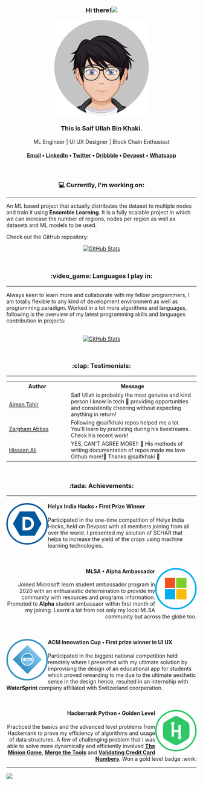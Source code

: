 <div align="center">
    <h3>Hi there!<img src="https://media.giphy.com/media/hvRJCLFzcasrR4ia7z/giphy.gif" width="25px"></h3>
    <img width="250" align='center' src="https://github.com/SaifKhaki/SaifKhaki/blob/main/DP.png">
    <h3>This is Saif Ullah Bin Khaki.</h3>
    <p>ML Engineer | UI UX Designer | Block Chain Enthusiast</p>
    
<h4> <a href="mailto:saifbinkhaki.official@gmail.com">Email</a> • <a href="https://www.linkedin.com/in/saif-ullah-bin-khaki-57ba45170/">LinkedIn</a> • <a href="https://twitter.com/KhakiBin">Twitter</a> • <a href="https://dribbble.com/saifullahbinkhaki">Dribbble</a> • <a href="https://devpost.com/saifbinkhaki-official">Devpost</a> • <a href="https://wa.link/5klj47">Whatsapp</a></h4>
<br>    
</div>

<h3 align="center">💻 Currently, I'm working on:</h3>
<hr>
An ML based project that actually distributes the dataset to multiple nodes and train it using <b>Ensemble Learning</b>. It is a fully scalable project in which we can increase the number of regions, nodes per region as well as datasets and ML models to be used.

Check out the GitHub repository:
<br>
<div align="center">
  <p>
    <a href="https://github.com/SaifKhaki/Ensemble-Learners">
      <img src="https://github-readme-stats.vercel.app/api/pin/?username=SaifKhaki&repo=Ensemble-Learners&theme=dark&show_owner=True" alt="GitHub Stats" />
    </a>
  </p>
</div>
<br>

<h3 align="center">:video_game: Languages I play in:</h3>
<hr>
Always keen to learn more and collaborate with my fellow programmers, I am totally flexible to any kind of development environment as well as programming paradigm. Worked in a lot more algorithms and languages, following is the overview of my latest programming skills and languages contribution in projects:
<br>
<br>
<div align="center">
  <p>
    <a href="https://github.com/SaifKhaki">
      <img src="https://github-readme-stats.vercel.app/api/top-langs/?username=SaifKhaki&layout=compact&theme=dark" alt="GitHub Stats" />
    </a>
<!--     <a href="https://github.com/SaifKhaki">
      <img src="https://github-readme-stats.vercel.app/api?username=SaifKhaki&show_icons=true&theme=dark" alt="GitHub Stats" />
    </a> -->
  </p>
</div>
<br>
<h3 align="center">:clap: Testimonials:</h3>
<hr>
<table>
  <tr>
    <th>Author</th>
    <th>Message</th>
  </tr>
  <tr>
    <td width="150"><a target="_blank" href="https://github.com/aimantahir">Aiman Tahir</a></td>
    <td>Saif Ullah is probably the most genuine and kind person I know in tech 🥰 providing opportunities and consistently cheering without expecting anything in return!</td>
  </tr>
  <tr>
    <td><a target="_blank" href="https://github.com/Zargham1214">Zargham Abbas</a></td>
    <td>Following @saifkhaki repos helped me a lot. You'll learn by practicing during his livestreams. Check his recent work!</td>
  </tr>
  <tr>
    <td><a target="_blank" href="https://github.com/HissaanAli">Hissaan Ali</a></td>
    <td>YES, CAN'T AGREE MORE!! 💯 His methods of writing documentation of repos made me love Github more!🤩 Thanks @saifkhaki 🌟</td>
  </tr>
</table>
<br>
<h3 align="Center">:tada: Achievements:</h3>
<hr>    
<div> 
    <a href="https://devpost.com/software/schar">
      <img width="110" align='left' src="https://github.com/SaifKhaki/SaifKhaki/blob/main/DPOST.png">
    </a>
    <h4 align='left'>Helyx India Hacks • First Prize Winner</h4>
    <p align="left">Participated in the one-time competition of Helyx India Hacks, held on Devpost with all members joining from all over the world. I presented my solution of SCHAR that helps to increase the yield of the crops using machine learning technologies. 
    </p>
</div>
<br>
<div>
    <a href="https://drive.google.com/file/d/1IDSdjoJp1A3WjtP-ZGRyvOaAtlPSN_Be/view?usp=sharing">
      <img width="110" align='right' src="https://github.com/SaifKhaki/SaifKhaki/blob/main/MST.png">
    </a>
    <h4 align='right'>MLSA • Alpha Ambassador</h4>
    <p align="right">Joined Microsoft learn student ambassador program in 2020 with an enthusiastic determination to provide my community with resources and programs information. Promoted to <b>Alpha</b> student ambassaor within first month of my joining. Learnt a lot from not only my local MLSA community but across the globe too.</p>
</div>
<br>
<div> 
    <a href="https://github.com/SaifKhaki/SaifKhaki/blob/main/ACM.png">
      <img width="110" align='left' src="https://github.com/SaifKhaki/SaifKhaki/blob/main/ACM.png">
    </a>
    <h4 align='left'>ACM Innovation Cup • First prize winner in UI UX</h4>
    <p align="left">Participated in the biggest national competition held remotely where I presented with my ultimate solution by improvising the design of an educational app for students which proved rewarding to me due to the ultimate aesthetic sense in the design hence, resulted in an internship with <b>WaterSprint</b> company affiliated with Switzerland coorperation.
    </p>
</div>
<br>
<div>
    <a href="https://www.hackerrank.com/saifbinkhaki_of1">
      <img width="110" align='right' src="https://github.com/SaifKhaki/SaifKhaki/blob/main/HRANK.png">
    </a>
    <h4 align='right'>Hackerrank Python • Golden Level</h4>
    <p align="right">Practiced the basics and the advanced level problems from Hackerrank to prove my efficiency of algorithms and usage of data structures. A few of challenging problem that I was able to solve more dynamically and efficiently involved <b><a href="https://www.hackerrank.com/challenges/the-minion-game/problem">The Minion Game<a></b>, <b><a href="https://www.hackerrank.com/challenges/merge-the-tools/problem">Merge the Tools</a></b> and <b><a href="https://www.hackerrank.com/challenges/validating-credit-card-number/problem">Validating Credit Card Numbers</a></b>. Won a gold level badge :wink:
    </p>
</div>
<hr>
<img src="https://i.giphy.com/media/IdyAQJVN2kVPNUrojM/200.webp" width="100">
